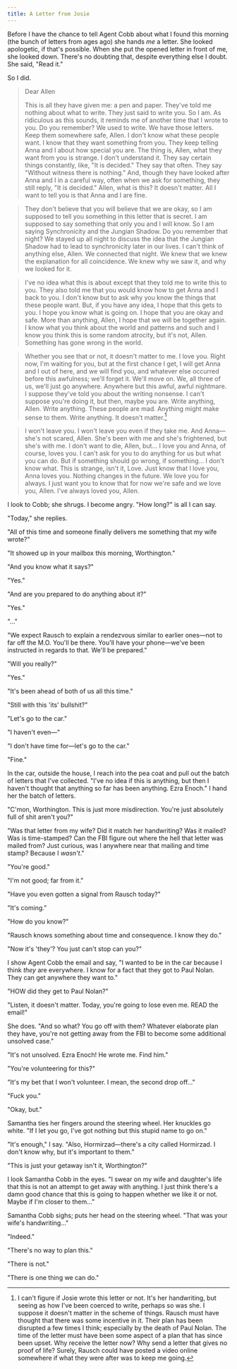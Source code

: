 ```yaml
---
title: A Letter from Josie
---
```


Before I have the chance to tell Agent Cobb about what I found this morning (the bunch of letters from ages ago) she hands *me* a letter. She looked apologetic, if that's possible. When she put the opened letter in front of me, she looked down. There's no doubting that, despite everything else I doubt. She said, "Read it."

So I did.

> Dear Allen
>
> This is all they have given me: a pen and paper. They've told me nothing about what to write. They just said to write you. So I am. As ridiculous as this sounds, it reminds me of another time that I wrote to you. Do you remember? We used to write. We have those letters. Keep them somewhere safe, Allen. I don't know what these people want. I know that they want something from you. They keep telling Anna and I about how special you are. The thing is, Allen, what they want from you is strange. I don't understand it. They say certain things constantly, like, "It is decided." They say that often. They say "Without witness there is nothing." And, though they have looked after Anna and I in a careful way, often when we ask for something, they still reply, "It is decided." Allen, what is this? It doesn't matter. All I want to tell you is that Anna and I are fine.

> They don't believe that you will believe that we are okay, so I am supposed to tell you something in this letter that is secret. I am supposed to say something that only you and I will know. So I am saying Synchronicity and the Jungian Shadow. Do you remember that night? We stayed up all night to discuss the idea that the Jungian Shadow had to lead to synchronicity later in our lives. I can't think of anything else, Allen. We connected that night. We knew that we knew the explanation for all coincidence. We knew why we saw it, and why we looked for it.

> I've no idea what this is about except that they told me to write this to you. They also told me that you would know how to get Anna and I back to you. I don't know but to ask why you know the things that these people want. But, if you have any idea, I hope that this gets to you. I hope you know what is going on. I hope that you are okay and safe. More than anything, Allen, I hope that we will be together again. I know what you think about the world and patterns and such and I know you think this is some random atrocity, but it's not, Allen. Something has gone wrong in the world.

> Whether you see that or not, it doesn't matter to me. I love you. Right now, I'm waiting for you, but at the first chance I get, I will get Anna and I out of here, and we will find you, and whatever else occurred before this awfulness; we'll forget it. We'll move on. We, all three of us, we'll just go anywhere. Anywhere but this awful, awful nightmare. I suppose they've told you about the writing nonsense. I can't suppose you're doing it, but then, maybe you are. Write anything, Allen. Write anything. These people are mad. Anything might make sense to them. Write anything. It doesn't matter.[^33]

> I won't leave you. I won't leave you even if they take me. And Anna—she's not scared, Allen. She's been with me and she's frightened, but she's with me. I don't want to die, Allen, but... I love you and Anna, of course, loves you. I can't ask for you to do anything for us but what you can do. But if something should go wrong, if something... I don't know what. This is strange, isn't it, Love. Just know that I love you, Anna loves you. Nothing changes in the future. We love you for always. I just want you to know that for now we're safe and we love you, Allen. I've always loved you, Allen.

I look to Cobb; she shrugs. I become angry. "How long?" is all I can say.

"Today," she replies.

"All of this time and someone finally delivers me something that my wife wrote?"

"It showed up in your mailbox this morning, Worthington."

"And you know what it says?"

"Yes."

"And are you prepared to do anything about it?"

"Yes."

"..."

"We expect Rausch to explain a rendezvous similar to earlier ones—not to far off the M.O. You'll be there. You'll have your phone—we've been instructed in regards to that. We'll be prepared."

"Will you really?"

"Yes."

"It's been ahead of both of us all this time."

"Still with this 'its' bullshit?"

"Let's go to the car."

"I haven't even—"

"I don't have time for—let's go to the car."

"Fine."

In the car, outside the house, I reach into the pea coat and pull out the batch of letters that I've collected. "I've no idea if this is anything, but then I haven't thought that anything so far has been anything. Ezra Enoch." I hand her the batch of letters.

"C'mon, Worthington. This is just more misdirection. You're just absolutely full of shit aren't you?"

"Was that letter from my wife? Did it match her handwriting? Was it mailed? Was is time-stamped? Can the FBI figure out where the hell that letter was mailed from? Just curious, was I anywhere near that mailing and time stamp? Because I *wasn't*."

"You're good."

"I'm not good; far from it."

"Have you even gotten a signal from Rausch today?"

"It's coming."

"How do you know?"

"Rausch knows something about time and consequence. I know they do."

"Now it's 'they'? You just can't stop can you?"

I show Agent Cobb the email and say, "I wanted to be in the car because I think *they* are everywhere. I know for a fact that they got to Paul Nolan. They can get anywhere they want to."

"HOW did they get to Paul Nolan?"

"Listen, it doesn't matter. Today, you're going to lose even me. READ the email!"

She does. "And so what? You go off with them? Whatever elaborate plan they have, you're not getting away from the FBI to become some additional unsolved case."

"It's not unsolved. Ezra Enoch! He wrote me. Find him."

"You're volunteering for this?"

"It's my bet that I won't volunteer. I mean, the second drop off..."

"Fuck you."

"Okay, but."

Samantha ties her fingers around the steering wheel. Her knuckles go white. "If I let you go, I've got nothing but this stupid name to go on."

"It's enough," I say. "Also, Hormirzad—there's a city called Hormirzad. I don't know why, but it's important to them."

"This is just your getaway isn't it, Worthington?"

I look Samantha Cobb in the eyes. "I swear on my wife and daughter's life that this is not an attempt to get away with anything. I just think there's a damn good chance that this is going to happen whether we like it or not. Maybe if I'm closer to them..."

Samantha Cobb sighs; puts her head on the steering wheel. "That was your wife's handwriting..."

"Indeed."

"There's no way to plan this."

"There is not."

"There is one thing we can do."

[^33]: I can't figure if Josie wrote this letter or not. It's her handwriting, but seeing as how I've been coerced to write, perhaps so was she. I suppose it doesn't matter in the scheme of things. Rausch must have thought that there was some incentive in it. Their plan has been disrupted a few times I think; especially by the death of Paul Nolan. The time of the letter must have been some aspect of a plan that has since been upset. Why receive the letter now? Why send a letter that gives no proof of life? Surely, Rausch could have posted a video online somewhere if what they were after was to keep me going.